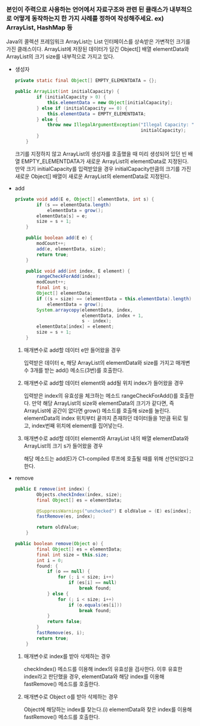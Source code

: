 ### 본인이 주력으로 사용하는 언어에서 자료구조와 관련 된 클래스가 내부적으로 어떻게 동작하는지 한 가지 사례를 정하여 작성해주세요. ex) ArrayList, HashMap 등

Java의 콜렉션 프레임워크 ArrayList는 List 인터페이스를 상속받은 가변적인 크기를 가진 클래스이다. ArrayList에 저장된 데이터가 담긴 Object[] 배열 elementData와 ArrayList의 크기 size를 내부적으로 가지고 있다.

- 생성자

    ```java
    private static final Object[] EMPTY_ELEMENTDATA = {};
    
    public ArrayList(int initialCapacity) {
            if (initialCapacity > 0) {
                this.elementData = new Object[initialCapacity];
            } else if (initialCapacity == 0) {
                this.elementData = EMPTY_ELEMENTDATA;
            } else {
                throw new IllegalArgumentException("Illegal Capacity: "+
                                                   initialCapacity);
            }
        }
    ```

  크기를 지정하지 않고 ArrayList의 생성자를 호출했을 때 미리 생성되어 있던 빈 배열 EMPTY_ELEMENTDATA가 새로운 ArrayList의 elementData로 지정된다. 만약 크기 initialCapacity를 입력받았을 경우 initialCapacity만큼의 크기를 가진 새로운 Object[] 배열이 새로운 ArrayList의 elementData로 지정된다.

- add

    ```java
    private void add(E e, Object[] elementData, int s) {
            if (s == elementData.length)
                elementData = grow();
            elementData[s] = e;
            size = s + 1;
        }
    
        public boolean add(E e) {
            modCount++;
            add(e, elementData, size);
            return true;
        }
    
        public void add(int index, E element) {
            rangeCheckForAdd(index);
            modCount++;
            final int s;
            Object[] elementData;
            if ((s = size) == (elementData = this.elementData).length)
                elementData = grow();
            System.arraycopy(elementData, index,
                             elementData, index + 1,
                             s - index);
            elementData[index] = element;
            size = s + 1;
        }
    ```

    1. 매개변수로 add할 데이터 e만 들어왔을 경우

       입력받은 데이터 e, 해당 ArrayList의 elementData와 size를 가지고 매개변수 3개를 받는 add() 메소드(3번)를 호출한다.

    2. 매개변수로 add할 데이터 element와 add될 위치 index가 들어왔을 경우

       입력받은 index의 유효성을 체크하는 메소드 rangeCheckForAdd()를 호출한다. 만약 해당 ArrayList의 size와 elementData의 크기가 같다면, 즉 ArrayList에 공간이 없다면 grow() 메소드를 호출해 size를 늘린다. elementData의 index 위치부터 끝까지 존재하던 데이터들을 1만큼 뒤로 밀고, index번째 위치에 element를 집어넣는다.

    3. 매개변수로 add할 데이터 element와 ArrayList 내의 배열 elementData와 ArrayList의 크기 s가 들어왔을 경우

       해당 메소드는 add(E)가 C1-compiled 루프에 호출될 때를 위해 선언되었다고 한다.

- remove

    ```java
    public E remove(int index) {
            Objects.checkIndex(index, size);
            final Object[] es = elementData;
    
            @SuppressWarnings("unchecked") E oldValue = (E) es[index];
            fastRemove(es, index);
    
            return oldValue;
        }
    
    public boolean remove(Object o) {
            final Object[] es = elementData;
            final int size = this.size;
            int i = 0;
            found: {
                if (o == null) {
                    for (; i < size; i++)
                        if (es[i] == null)
                            break found;
                } else {
                    for (; i < size; i++)
                        if (o.equals(es[i]))
                            break found;
                }
                return false;
            }
            fastRemove(es, i);
            return true;
        }
    ```

    1. 매개변수로 index를 받아 삭제하는 경우

       checkIndex() 메소드를 이용해 index의 유효성을 검사한다. 이후 유효한 index라고 판단했을 경우, elementData와 해당 index를 이용해 fastRemove() 메소드를 호출한다.

    2. 매개변수로 Object o를 받아 삭제하는 경우

       Object에 해당하는 index를 찾는다.(i) elementData와 찾은 index를 이용해 fastRemove() 메소드를 호출한다.